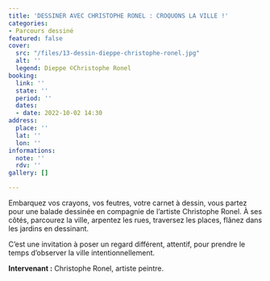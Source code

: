 ```yaml
---
title: 'DESSINER AVEC CHRISTOPHE RONEL : CROQUONS LA VILLE !'
categories:
- Parcours dessiné
featured: false
cover:
  src: "/files/13-dessin-dieppe-christophe-ronel.jpg"
  alt: ''
  legend: Dieppe ©Christophe Ronel
booking:
  link: ''
  state: ''
  period: ''
  dates:
  - date: 2022-10-02 14:30
address:
  place: ''
  lat: ''
  lon: ''
informations:
  note: ''
  rdv: ''
gallery: []

---
```

Embarquez vos crayons, vos feutres, votre carnet à dessin, vous partez pour une balade dessinée en compagnie de l’artiste Christophe Ronel. À ses côtés, parcourez la ville, arpentez les rues, traversez les places, flânez dans les jardins en dessinant.

C’est une invitation à poser un regard différent, attentif, pour prendre le temps d’observer la ville intentionnellement.

**Intervenant :** Christophe Ronel, artiste peintre.